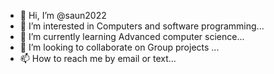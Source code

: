 - 👋 Hi, I’m @saun2022
- 👀 I’m interested in Computers and software programming...
- 🌱 I’m currently learning Advanced computer science...
- 💞️ I’m looking to collaborate on Group projects ...
- 📫 How to reach me by email or text...

<!---
saun2022/saun2022 is a ✨ special ✨ repository because its `README.md` (this file) appears on your GitHub profile.
You can click the Preview link to take a look at your changes.
--->
